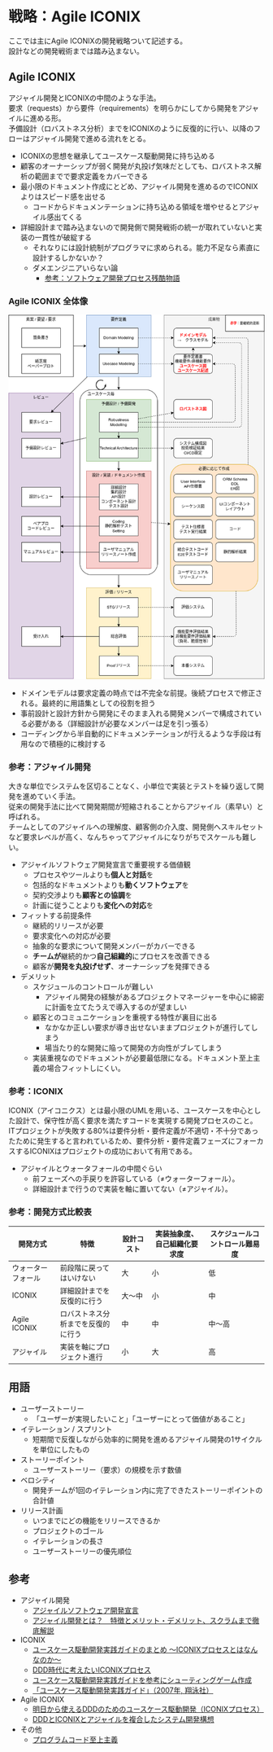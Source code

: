 # 戦略：Agile ICONIX
ここでは主にAgile ICONIXの開発戦略ついて記述する。  
設計などの開発戦術までは踏み込まない。  

## Agile ICONIX
アジャイル開発とICONIXの中間のような手法。  
要求（requests）から要件（requirements）を明らかにしてから開発をアジャイルに進める形。  
予備設計（ロバストネス分析）までをICONIXのように反復的に行い、以降のフローはアジャイル開発で進める流れをとる。  

- ICONIXの思想を継承してユースケース駆動開発に持ち込める
- 顧客のオーナーシップが弱く開発が丸投げ気味だとしても、ロバストネス解析の範囲までで要求定義をカバーできる
- 最小限のドキュメント作成にとどめ、アジャイル開発を進めるのでICONIXよりはスピード感を出せる
    - コードからドキュメンテーションに持ち込める領域を増やせるとアジャイル感出てくる
- 詳細設計まで踏み込まないので開発側で開発戦術の統一が取れていないと実装の一貫性が破綻する
    - それなりには設計統制がプログラマに求められる。能力不足なら素直に設計するしかないか？
    - ダメエンジニアいらない論
        - [参考：ソフトウェア開発プロセス残酷物語](https://blog.jnito.com/entry/2012/08/26/181015)

### Agile ICONIX 全体像
![](./resource/strategy-agile-iconix/overall.dio.png)

- ドメインモデルは要求定義の時点では不完全な前提。後続プロセスで修正される。最終的に用語集としての役割を担う
- 事前設計と設計方針から開発にそのまま入れる開発メンバーで構成されている必要がある（詳細設計が必要なメンバーは足を引っ張る）
- コーディングから半自動的にドキュメンテーションが行えるような手段は有用なので積極的に検討する

<!-- ### Agile ICONIX 各工程の概要
書きたくなったら書く -->

### 参考：アジャイル開発
大きな単位でシステムを区切ることなく、小単位で実装とテストを繰り返して開発を進めていく手法。  
従来の開発手法に比べて開発期間が短縮されることからアジャイル（素早い）と呼ばれる。  
チームとしてのアジャイルへの理解度、顧客側の介入度、開発側へスキルセットなど要求レベルが高く、なんちゃってアジャイルになりがちでスケールも難しい。  

- アジャイルソフトウェア開発宣言で重要視する価値観
    - プロセスやツールよりも**個人と対話**を
    - 包括的なドキュメントよりも**動くソフトウェア**を
    - 契約交渉よりも**顧客との協調**を
    - 計画に従うことよりも**変化への対応**を
- フィットする前提条件
    - 継続的リリースが必要
    - 要求変化への対応が必要
    - 抽象的な要求について開発メンバーがカバーできる
    - **チームが**継続的かつ**自己組織的**にプロセスを改善できる
    - 顧客が**開発を丸投げせず**、オーナーシップを発揮できる
- デメリット
    - スケジュールのコントロールが難しい
        - アジャイル開発の経験があるプロジェクトマネージャーを中心に綿密に計画を立てたうえで導入するのが望ましい
    - 顧客とのコミュニケーションを重視する特性が裏目に出る
        - なかなか正しい要求が導き出せないままプロジェクトが進行してしまう
        - 場当たり的な開発に陥って開発の方向性がブレてしまう
    - 実装重視なのでドキュメントが必要最低限になる。ドキュメント至上主義の場合フィットしにくい。

### 参考：ICONIX
ICONIX（アイコニクス）とは最小限のUMLを用いる、ユースケースを中心とした設計で、保守性が高く要求を満たすコードを実現する開発プロセスのこと。  
ITプロジェクトが失敗する80%は要件分析・要件定義が不適切・不十分であったために発生すると言われているため、要件分析・要件定義フェーズにフォーカスするICONIXはプロジェクトの成功において有用である。  

- アジャイルとウォータフォールの中間ぐらい
    - 前フェーズへの手戻りを許容している（≠ウォーターフォール）。
    - 詳細設計まで行うので実装を軸に置いてない（≠アジャイル）。

### 参考：開発方式比較表
| 開発方式           | 特徴                               | 設計コスト | 実装抽象度、自己組織化要求度 | スケジュールコントロール難易度 |
| ------------------ | ---------------------------------- | ---------- | ---------------------------- | ------------------------------ |
| ウォーターフォール | 前段階に戻ってはいけない           | 大         | 小                           | 低                             |
| ICONIX             | 詳細設計までを反復的に行う         | 大〜中     | 小                           | 中                             |
| Agile ICONIX       | ロバストネス分析までを反復的に行う | 中         | 中                           | 中〜高                         |
| アジャイル         | 実装を軸にプロジェクト進行         | 小         | 大                           | 高                             |

## 用語
- ユーザーストーリー
    - 「ユーザーが実現したいこと」「ユーザーにとって価値があること」
- イテレーション / スプリント
    - 短期間で反復しながら効率的に開発を進めるアジャイル開発の1サイクルを単位にしたもの
- ストーリーポイント
    - ユーザーストーリー（要求）の規模を示す数値
- ベロシティ
    - 開発チームが1回のイテレーション内に完了できたストーリーポイントの合計値
- リリース計画
    - いつまでにどの機能をリリースできるか
    - プロジェクトのゴール
    - イテレーションの長さ
    - ユーザーストーリーの優先順位

## 参考
- アジャイル開発
    - [アジャイルソフトウェア開発宣言](https://agilemanifesto.org/iso/ja/manifesto.html)
    - [アジャイル開発とは？　特徴とメリット・デメリット、スクラムまで徹底解説](https://monstar-lab.com/dx/solution/about-agile_methods/)
- ICONIX
    - [ユースケース駆動開発実践ガイドのまとめ 〜ICONIXプロセスとはなんなのか〜](https://zenn.dev/tomoeine/articles/2babb554aa0478)
    - [DDD時代に考えたいICONIXプロセス](https://logmi.jp/tech/articles/323010)
    - [ユースケース駆動開発実践ガイドを参考にシューティングゲーム作成](https://qiita.com/nannany_stores/items/59ae11a333e91a2a1cfb)
    - [「ユースケース駆動開発実践ガイド」（2007年, 翔泳社） ](https://www.amazon.co.jp/%E3%83%A6%E3%83%BC%E3%82%B9%E3%82%B1%E3%83%BC%E3%82%B9%E9%A7%86%E5%8B%95%E9%96%8B%E7%99%BA%E5%AE%9F%E8%B7%B5%E3%82%AC%E3%82%A4%E3%83%89-OOP-Foundations-%E3%83%80%E3%82%B0%E3%83%BB%E3%83%AD%E3%83%BC%E3%82%BC%E3%83%B3%E3%83%90%E3%83%BC%E3%82%B0/dp/4798114456)
- Agile ICONIX
    - [明日から使えるDDDのためのユースケース駆動開発（ICONIXプロセス）](https://qiita.com/hirodragon/items/e2330edc1d1a329d17f5)
    - [DDDとICONIXとアジャイルを複合したシステム開発構想](https://github.com/JORI-RT/SystemDevelopmentMethod?tab=readme-ov-file)
- その他
    - [プログラムコード至上主義](https://iwatam-server.sakura.ne.jp/software/devintro/art/x30.html)
